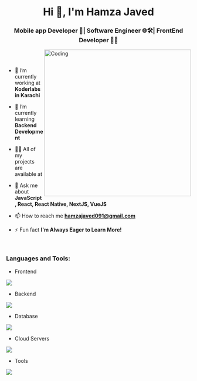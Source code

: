 
<h1 align="center">Hi 👋, I'm Hamza Javed</h1>
<h3 align="center">Mobile app Developer 📱| Software Engineer 🌐🛠️| FrontEnd Developer 👨‍💻</h3>

<img align="right" alt="Coding" width="400" src="https://user-images.githubusercontent.com/74038190/229223263-cf2e4b07-2615-4f87-9c38-e37600f8381a.gif">
<br><br>

- 🔭 I’m currently working at **Koderlabs in Karachi**

- 🌱 I’m currently learning **Backend Development**

- 👨‍💻 All of my projects are available at 

- 💬 Ask me about **JavaScript, React, React Native, NextJS, VueJS**

- 📫 How to reach me **hamzajaved091@gmail.com**

- ⚡ Fun fact **I'm Always Eager to Learn More!**

<br>


<h3 align="left">Languages and Tools:</h3>

- Frontend
<p align="left">
  <a href="https://skillicons.dev">
    <img src="https://skillicons.dev/icons?i=js,ts,react,nextjs,redux,tailwind,materialui,bootstrap,sass" />
  </a>
</p>

- Backend
<p align="left">
  <a href="https://skillicons.dev">
    <img src="https://skillicons.dev/icons?i=nodejs,express,nestjs,redis" />
  </a>
</p>



- Database
<p align="left">
  <a href="https://skillicons.dev">
    <img src="https://skillicons.dev/icons?i=postgresql,mysql" />
  </a>
</p>

- Cloud Servers
<p align="left">
  <a href="https://skillicons.dev">
    <img src="https://skillicons.dev/icons?i=aws,firebase," />
  </a>
</p>

- Tools
<p align="left">
  <a href="https://skillicons.dev">
    <img src="https://skillicons.dev/icons?i=git,github,docker,figma,xd,vscode,postman,linux" />
  </a>
</p>
